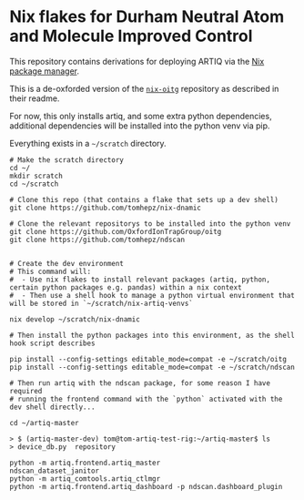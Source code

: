 Nix flakes for Durham Neutral Atom and Molecule Improved Control
==========================================================

This repository contains derivations for deploying ARTIQ via the
[Nix package manager](https://nixos.org/download/).

This is a de-oxforded version of the [`nix-oitg`](https://github.com/OxfordIonTrapGroup/nix-oitg.git) repository as described in their readme.

For now, this only installs artiq, and some extra python dependencies, additional dependencies will be installed into the python venv via pip.

Everything exists in a `~/scratch` directory.

```
# Make the scratch directory
cd ~/
mkdir scratch
cd ~/scratch

# Clone this repo (that contains a flake that sets up a dev shell)
git clone https://github.com/tomhepz/nix-dnamic

# Clone the relevant repositorys to be installed into the python venv
git clone https://github.com/OxfordIonTrapGroup/oitg
git clone https://github.com/tomhepz/ndscan


# Create the dev environment
# This command will:
#  - Use nix flakes to install relevant packages (artiq, python, certain python packages e.g. pandas) within a nix context
#  - Then use a shell hook to manage a python virtual environment that will be stored in `~/scratch/nix-artiq-venvs`

nix develop ~/scratch/nix-dnamic

# Then install the python packages into this environment, as the shell hook script describes

pip install --config-settings editable_mode=compat -e ~/scratch/oitg
pip install --config-settings editable_mode=compat -e ~/scratch/ndscan

# Then run artiq with the ndscan package, for some reason I have required
# running the frontend command with the `python` activated with the dev shell directly...

cd ~/artiq-master

> $ (artiq-master-dev) tom@tom-artiq-test-rig:~/artiq-master$ ls
> device_db.py  repository

python -m artiq.frontend.artiq_master
ndscan_dataset_janitor 
python -m artiq_comtools.artiq_ctlmgr
python -m artiq.frontend.artiq_dashboard -p ndscan.dashboard_plugin
```


